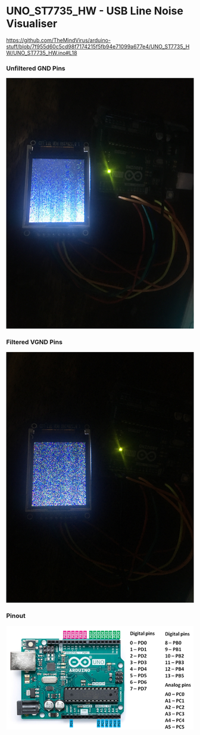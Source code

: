 # UNO_ST7735_HW - USB Line Noise Visualiser

<!-- code reference -->
https://github.com/TheMindVirus/arduino-stuff/blob/7f955d60c5cd98f7174215f5fb94e71099a677e4/UNO_ST7735_HW/UNO_ST7735_HW.ino#L18

### Unfiltered GND Pins
![unfiltered](https://github.com/TheMindVirus/arduino-stuff/blob/main/UNO_ST7735_HW/unfiltered.jpg)

### Filtered VGND Pins
![filtered](https://github.com/TheMindVirus/arduino-stuff/blob/main/UNO_ST7735_HW/filtered.jpg)

### Pinout
![pinout](https://github.com/TheMindVirus/arduino-stuff/blob/main/UNO_ST7735_HW/pinout.png)
